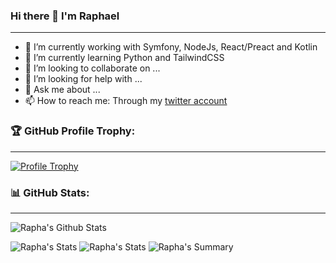 ### Hi there 👋 I'm Raphael
---

- 🔭 I’m currently working with Symfony, NodeJs, React/Preact and Kotlin
- 🌱 I’m currently learning Python and TailwindCSS
- 👯 I’m looking to collaborate on ...
- 🤔 I’m looking for help with ...
- 💬 Ask me about ...
- 📫 How to reach me: Through my [twitter account](https://twitter.com/raphadeys)


### 🏆 GitHub Profile Trophy:
---
[![Profile Trophy](https://github-profile-trophy.vercel.app/?username=adeys&column=8&theme=onedark)](https://github.com/ryo-ma/github-profile-trophy)


### 📊 GitHub Stats:
---
![Rapha's Github Stats](https://github-readme-stats.vercel.app/api?username=adeys&theme=onedark&show_icons=true&count_private=true)

![Rapha's Stats](https://github-profile-summary-cards.vercel.app/api/cards/repos-per-language?username=adeys&theme=solarized_dark)
![Rapha's Stats](https://github-profile-summary-cards.vercel.app/api/cards/most-commit-language?username=adeys&theme=solarized_dark)
![Rapha's Summary](https://github-profile-summary-cards.vercel.app/api/cards/profile-details?username=adeys&theme=solarized_dark)
  
